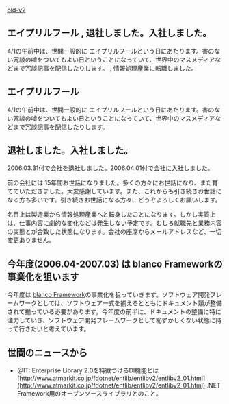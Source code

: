 [old-v2](ig060401-orig.html)

## エイプリルフール , 退社しました。入社しました。

4/1の午前中は、世間一般的に エイプリルフールという日にあたります。害のない冗談の嘘をついてもよい日ということになっていて、世界中のマスメディアなどまで冗談記事を配信したりします。 , 情報処理産業に転職しました。


## エイプリルフール

4/1の午前中は、世間一般的に エイプリルフールという日にあたります。害のない冗談の嘘をついてもよい日ということになっていて、世界中のマスメディアなどまで冗談記事を配信したりします。

## 退社しました。入社しました。

2006.03.31付で会社を退社しました。2006.04.01付で会社に入社しました。

前の会社には 15年間お世話になりました。多くの方々にお世話になり、また育てていただきました。大変感謝しています。また、これからも引き続きお世話になる方も多いです。引き続きお世話になる方々、どうぞよろしくお願いします。

名目上は製造業から情報処理産業へと転身したことになります。しかし実質上は、仕事内容に劇的な変化などは発生しない予定です。むしろ就職先と業務内容の実態とが合致した状態になります。会社の座席からメールアドレスなど、一切変更ありません。

## 今年度(2006.04-2007.03) は blanco Frameworkの事業化を狙います

今年度は [blanco Framework](http://www.igapyon.jp/blanco/blanco.ja.html)の事業化を狙っていきます。ソフトウェア開発フレームワークとしては、ソフトウェア一式を揃えるとともにドキュメント類が整備されて揃っている必要があります。今年度の前半に、ドキュメントの整備に特に注力していき、ソフトウェア開発フレームワークとして恥ずかしくない状態に持って行きたいと考えています。

## 世間のニュースから


* ＠IT: Enterprise Library 2.0を特徴づけるDI機能とは
  [http://www.atmarkit.co.jp/fdotnet/entlib/entlibv2/entlibv2_01.html](http://www.atmarkit.co.jp/fdotnet/entlib/entlibv2/entlibv2_01.html)
  .NET Framework用のオープンソースライブラリとのこと。